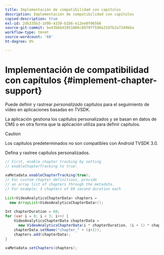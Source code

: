 ```yaml
---
title: Implementación de compatibilidad con capítulos
description: Implementación de compatibilidad con capítulos
copied-description: true
exl-id: 2db335b3-1d9b-4339-b1b6-e12ee0f06566
source-git-commit: be43bbbd1051886c8979ff590a3197b2a7249b6a
workflow-type: tm+mt
source-wordcount: '60'
ht-degree: 0%

---
```


# Implementación de compatibilidad con capítulos {#implement-chapter-support}

Puede definir y rastrear *personalizado* capítulos para el seguimiento de vídeo en aplicaciones basadas en TVSDK.

La aplicación gestiona los capítulos personalizados y se basan en datos de CMS o en otra forma que la aplicación utiliza para definir capítulos.

>[!CAUTION]
>
>Los capítulos predeterminados no son compatibles con Android TVSDK 3.0.

Defina y rastree capítulos personalizados.

```java
// First, enable chapter tracking by setting   
// enableChapterTracking to true: 
 
vaMetadata.enableChapterTracking(true); 
// For custom chapter definitions, provide  
// an array list of chapters through the metadata. 
// For example: 3 chapters of 60 second duration each 
 
List<VideoAnalyticsChapterData> chapters =  
  new ArrayList<VideoAnalyticsChapterData>(); 
 
Int chapterDuration = 60; 
for (var i = 0; i < 3; i++) { 
    VideoAnalyticsChapterData chapterData =  
      new VideoAnalyticsChapterData(i * chapterDuration, (i + 1) * chapterDuration);  
    chapterData.setName("chapter_" + (i+1)); 
    chapters.add(chapterData); 
} 
 
vaMetadata.setChapters(chapters); 
```
